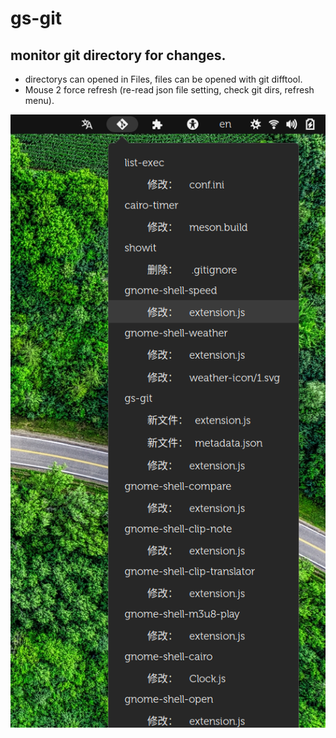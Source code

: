 # gs-git

## monitor git directory for changes.

- directorys can opened in Files, files can be opened with git difftool.
- Mouse 2 force refresh (re-read json file setting, check git dirs, refresh menu).

![](screenshot.png)
